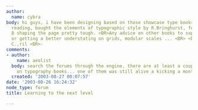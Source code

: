 ```yaml
---
author:
  name: cybra
body: hi guys, i have been designing based on those showcase type books, not much
  reading, bought the elements of typographic style by R.Bringhurst, found chapter
  8 shaping the page pretty tough. <BR>Any advice on other books to supplement and
  or getting a better understating on grids, modular scales ... <BR> <BR>Cheers |
  C.,ril <BR>-
comments:
- author:
    name: aeolist
  body: search the forums through the engine, there are at least a couple of threads
    on typography books... one of them was still alive a kicking a month ago...
  created: '2003-08-27 00:07:57'
date: '2003-08-26 16:24:32'
node_type: forum
title: Learning to the next level

---
```

